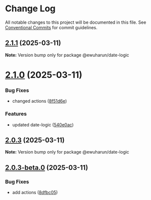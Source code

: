 # Change Log

All notable changes to this project will be documented in this file.
See [Conventional Commits](https://conventionalcommits.org) for commit guidelines.

## [2.1.1](https://github.com/ewuharun/monorepo/compare/@ewuharun/date-logic@2.1.0...@ewuharun/date-logic@2.1.1) (2025-03-11)

**Note:** Version bump only for package @ewuharun/date-logic





# [2.1.0](https://github.com/ewuharun/monorepo/compare/@ewuharun/date-logic@2.0.3...@ewuharun/date-logic@2.1.0) (2025-03-11)


### Bug Fixes

* changed actions ([8f51d6e](https://github.com/ewuharun/monorepo/commit/8f51d6ef308c98bd2c813751d684cd0c8730cb51))


### Features

* updated date-logic ([540e0ac](https://github.com/ewuharun/monorepo/commit/540e0acbde7808c700b2ebc0f52a9e71f25e2f2c))





## [2.0.3](https://github.com/ewuharun/monorepo/compare/@ewuharun/date-logic@2.0.3-beta.0...@ewuharun/date-logic@2.0.3) (2025-03-11)

**Note:** Version bump only for package @ewuharun/date-logic





## [2.0.3-beta.0](https://github.com/ewuharun/monorepo/compare/@ewuharun/date-logic@2.0.2...@ewuharun/date-logic@2.0.3-beta.0) (2025-03-11)


### Bug Fixes

* add actions ([8dfbc05](https://github.com/ewuharun/monorepo/commit/8dfbc050ae9b7bd526fd7929574380781848bb26))
